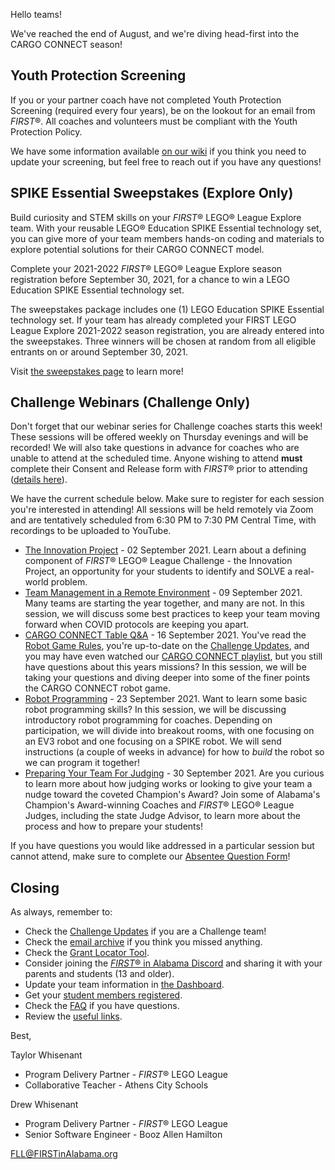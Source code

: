 Hello teams!

We've reached the end of August, and we're diving head-first into the CARGO CONNECT season!


## Youth Protection Screening

If you or your partner coach have not completed Youth Protection Screening (required every four years), be on the lookout for an email from *FIRST*&reg;. All coaches and volunteers must be compliant with the Youth Protection Policy.

We have some information available [on our wiki](https://github.com/drewwhis/first-in-alabama/wiki/Complete-Youth-Protection-Policy-Screening) if you think you need to update your screening, but feel free to reach out if you have any questions!


## SPIKE Essential Sweepstakes (Explore Only)

Build curiosity and STEM skills on your *FIRST*&reg; LEGO&reg; League Explore team. With your reusable LEGO&reg; Education SPIKE Essential technology set, you can give more of your team members hands-on coding and materials to explore potential solutions for their CARGO CONNECT model.

Complete your 2021-2022 *FIRST*&reg; LEGO&reg; League Explore season registration before September 30, 2021, for a chance to win
a LEGO Education SPIKE Essential technology set.

The sweepstakes package includes one (1) LEGO Education SPIKE Essential technology set. If your team has already completed your FIRST LEGO League Explore 2021-2022 season registration, you are already entered into the sweepstakes. Three winners will be chosen at random from all eligible entrants on or around September 30, 2021.

Visit [the sweepstakes page](https://info.firstinspires.org/firstlegoleague-explore-2021-sweepstakes) to learn more!


## Challenge Webinars (Challenge Only)

Don't forget that our webinar series for Challenge coaches starts this week! These sessions will be offered weekly on Thursday evenings and will be recorded! We will also take questions in advance for coaches who are unable to attend at the scheduled time. Anyone wishing to attend **must** complete their Consent and Release form with *FIRST*&reg; prior to attending ([details here](https://github.com/drewwhis/first-in-alabama/wiki/Complete-the-Consent-and-Release-Form)).

We have the current schedule below. Make sure to register for each session you're interested in attending! All sessions will be held remotely via Zoom and are tentatively scheduled from 6:30 PM to 7:30 PM Central Time, with recordings to be uploaded to YouTube.
- [The Innovation Project](https://www.eventbrite.com/e/168311551381) - 02 September 2021. Learn about a defining component of *FIRST*&reg; LEGO&reg; League Challenge - the Innovation Project, an opportunity for your students to identify and SOLVE a real-world problem.
- [Team Management in a Remote Environment](https://www.eventbrite.com/e/169023103653) - 09 September 2021. Many teams are starting the year together, and many are not. In this session, we will discuss some best practices to keep your team moving forward when COVID protocols are keeping you apart.
- [CARGO CONNECT Table Q&A](https://www.eventbrite.com/e/168444910261) - 16 September 2021. You've read the [Robot Game Rules](https://firstinspiresst01.blob.core.windows.net/first-forward/fll-challenge/fll-challenge-cargo-connect-robot-game-rulebook.pdf), you're up-to-date on the [Challenge Updates](https://firstinspiresst01.blob.core.windows.net/first-forward/fll-challenge/fll-challenge-cargo-connect-challenge-updates.pdf), and you may have even watched our [CARGO CONNECT playlist](https://www.youtube.com/watch?v=eE9UZNM0Oss&list=PLgAFQNEo9Gn9sJS5w91z1FvumnuAOneEa), but you still have questions about this years missions? In this session, we will be taking your questions and diving deeper into some of the finer points the CARGO CONNECT robot game.
- [Robot Programming](https://www.eventbrite.com/e/168467305245) - 23 September 2021. Want to learn some basic robot programming skills? In this session, we will be discussing introductory robot programming for coaches. Depending on participation, we will divide into breakout rooms, with one focusing on an EV3 robot and one focusing on a SPIKE robot. We will send instructions (a couple of weeks in advance) for how to *build* the robot so we can program it together!
- [Preparing Your Team For Judging](https://www.eventbrite.com/e/168632082097) - 30 September 2021. Are you curious to learn more about how judging works or looking to give your team a nudge toward the coveted Champion's Award? Join some of Alabama's Champion's Award-winning Coaches and *FIRST*&reg; LEGO&reg; League Judges, including the state Judge Advisor, to learn more about the process and how to prepare your students!

If you have questions you would like addressed in a particular session but cannot attend, make sure to complete our [Absentee Question Form](https://forms.gle/GtzrxepfzNgin5NS6)!


## Closing

As always, remember to:
- Check the [Challenge Updates](https://firstinspiresst01.blob.core.windows.net/first-forward/fll-challenge/fll-challenge-cargo-connect-challenge-updates.pdf) if you are a Challenge team!
- Check the [email archive](https://github.com/drewwhis/first-in-alabama/tree/main/2021-2022/email-blasts) if you think you missed anything.
- Check the [Grant Locator Tool](https://www.firstinspires.org/robotics/team-grants).
- Consider joining the [*FIRST*&reg; in Alabama Discord](http://discord.gg/7eyJvm3) and sharing it with your parents and students (13 and older).
- Update your team information in [the Dashboard](https://my.firstinspires.org/Dashboard/).
- Get your [student members registered](https://www.firstinspires.org/resource-library/youth-registration-system).
- Check the [FAQ](https://github.com/drewwhis/first-in-alabama/wiki/Frequently-Asked-Questions) if you have questions.
- Review the [useful links](https://github.com/drewwhis/first-in-alabama/wiki/Useful-Links).

Best,

Taylor Whisenant
- Program Delivery Partner - *FIRST*&reg; LEGO League
- Collaborative Teacher - Athens City Schools

Drew Whisenant
- Program Delivery Partner - *FIRST*&reg; LEGO League
- Senior Software Engineer - Booz Allen Hamilton

FLL@FIRSTinAlabama.org